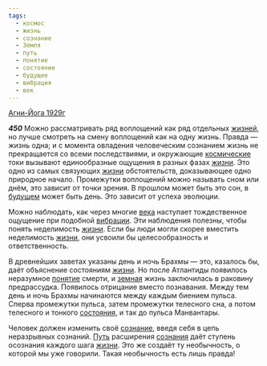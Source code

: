 ```yaml
---
tags:
  - космос
  - жизнь
  - сознание
  - Земля
  - путь
  - понятие
  - состояние
  - будущее
  - вибрация
  - век
---
```


[Агни-Йога 1929г](https://127.0.0.1:4002/agni/1929)

___450___
Можно рассматривать ряд воплощений как ряд отдельных [жизней](../../../tags/#жизнь), но лучше смотреть на смену воплощений как на одну жизнь. Правда — жизнь одна; и с момента овладения человеческим сознанием жизнь не прекращается со всеми последствиями, и окружающие [космические](../../../tags/#космос) токи вызывают единообразные ощущения в разных фазах [жизни](../../../tags/#жизнь). Это одно из самых связующих [жизни](../../../tags/#жизнь) обстоятельств, доказывающее одно природное начало. Промежутки воплощений можно называть сном или днём, это зависит от точки зрения. В прошлом может быть это сон, в [будущем](../../../tags/#будущее) может быть день. Это зависит от успеха эволюции.   

Можно наблюдать, как через многие [века](../../../tags/#[век](../../../tags/#век)) наступает тождественное ощущение при подобной [вибрации](../../../tags/#вибрация). Эти наблюдения полезны, чтобы понять неделимость [жизни](../../../tags/#жизнь). Если бы люди могли скорее вместить неделимость [жизни](../../../tags/#жизнь), они усвоили бы целесообразность и ответственность.   

В древнейших заветах указаны день и ночь Брахмы — это, казалось бы, даёт объяснение состояниям [жизни](../../../tags/#жизнь). Но после Атлантиды появилось неразумное [понятие](../../../tags/#понятие) смерти, и [земная](../../../tags/#Земля) жизнь заключилась в раковину предрассудка. Появилось отрицание вместо познавания. Между тем день и ночь Брахмы начинаются между каждым биением пульса. Сперва промежутки пульса, затем промежутки телесного сна, а потом телесного и тонкого [состояния](../../../tags/#состояние), и так до пульса Манвантары.   

Человек должен изменить своё [сознание](../../../tags/#сознание), введя себя в цепь неразрывных сознаний. [Путь](../../../tags/#путь) расширения [сознания](../../../tags/#сознание) даёт ступень осознания каждого шага [жизни](../../../tags/#жизнь). Это же создаёт ту необычность, о которой мы уже говорили. Такая необычность есть лишь правда!